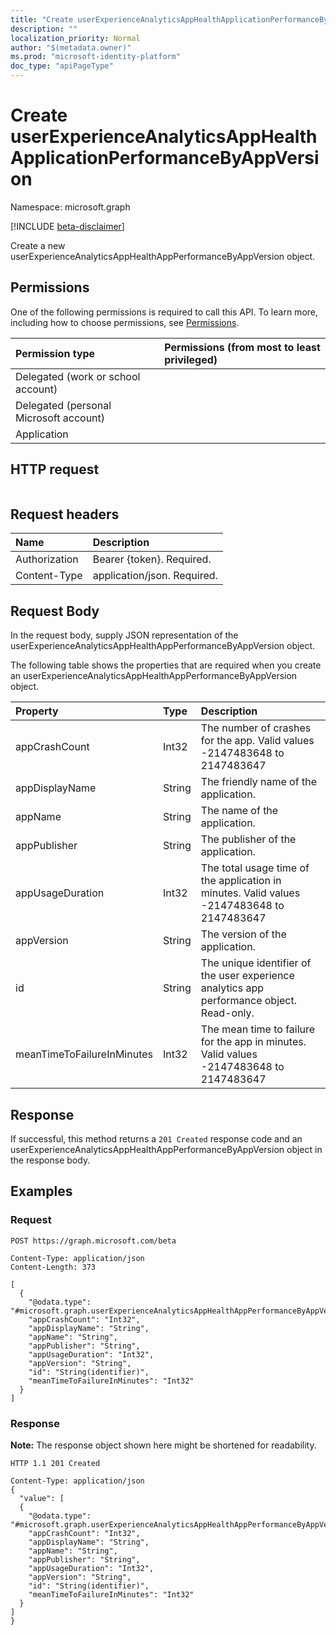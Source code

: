 ```yaml
---
title: "Create userExperienceAnalyticsAppHealthApplicationPerformanceByAppVersion"
description: ""
localization_priority: Normal
author: "$(metadata.owner)"
ms.prod: "microsoft-identity-platform"
doc_type: "apiPageType"
---
```


# Create userExperienceAnalyticsAppHealthApplicationPerformanceByAppVersion

Namespace: microsoft.graph

[!INCLUDE [beta-disclaimer](../../includes/beta-disclaimer.md)]

Create a new userExperienceAnalyticsAppHealthAppPerformanceByAppVersion object.

## Permissions

One of the following permissions is required to call this API. To learn more, including how to choose permissions, see [Permissions](/graph/permissions-reference).

| Permission type                        | Permissions (from most to least privileged) |
| :------------------------------------- | :------------------------------------------ |
| Delegated (work or school account)     |                                             |
| Delegated (personal Microsoft account) |                                             |
| Application                            |                                             |

## HTTP request

<!-- {
  "blockType": "ignored"
}
-->

```http

```

## Request headers

| Name          | Description                 |
| :------------ | :-------------------------- |
| Authorization | Bearer {token}. Required.   |
| Content-Type  | application/json. Required. |

## Request Body

In the request body, supply JSON representation of the userExperienceAnalyticsAppHealthAppPerformanceByAppVersion object.

<!-- Actions and Functions -->

<!-- CRUD Methods -->

The following table shows the properties that are required when you create an userExperienceAnalyticsAppHealthAppPerformanceByAppVersion object.

| Property                   | Type   | Description                                                                                |
| :------------------------- | :----- | :----------------------------------------------------------------------------------------- |
| appCrashCount              | Int32  | The number of crashes for the app. Valid values -2147483648 to 2147483647                  |
| appDisplayName             | String | The friendly name of the application.                                                      |
| appName                    | String | The name of the application.                                                               |
| appPublisher               | String | The publisher of the application.                                                          |
| appUsageDuration           | Int32  | The total usage time of the application in minutes. Valid values -2147483648 to 2147483647 |
| appVersion                 | String | The version of the application.                                                            |
| id                         | String | The unique identifier of the user experience analytics app performance object. Read-only.  |
| meanTimeToFailureInMinutes | Int32  | The mean time to failure for the app in minutes. Valid values -2147483648 to 2147483647    |

## Response

If successful, this method returns a `201 Created` response code and an userExperienceAnalyticsAppHealthAppPerformanceByAppVersion object in the response body.

## Examples

### Request

<!-- {
  "blockType": "request",
  "name": "create_userexperienceanalyticsapphealthapplicationperformancebyappversion"
}
-->

```http
POST https://graph.microsoft.com/beta

Content-Type: application/json
Content-Length: 373

[
  {
    "@odata.type": "#microsoft.graph.userExperienceAnalyticsAppHealthAppPerformanceByAppVersion",
    "appCrashCount": "Int32",
    "appDisplayName": "String",
    "appName": "String",
    "appPublisher": "String",
    "appUsageDuration": "Int32",
    "appVersion": "String",
    "id": "String(identifier)",
    "meanTimeToFailureInMinutes": "Int32"
  }
]

```

### Response

**Note:** The response object shown here might be shortened for readability.

<!-- {
  "blockType": "response",
  "truncated": true,
  "@odata.type": "$(this.ReturnTypeFullName)"
}
-->

```http
HTTP 1.1 201 Created

Content-Type: application/json
{
  "value": [
  {
    "@odata.type": "#microsoft.graph.userExperienceAnalyticsAppHealthAppPerformanceByAppVersion",
    "appCrashCount": "Int32",
    "appDisplayName": "String",
    "appName": "String",
    "appPublisher": "String",
    "appUsageDuration": "Int32",
    "appVersion": "String",
    "id": "String(identifier)",
    "meanTimeToFailureInMinutes": "Int32"
  }
]
}

```